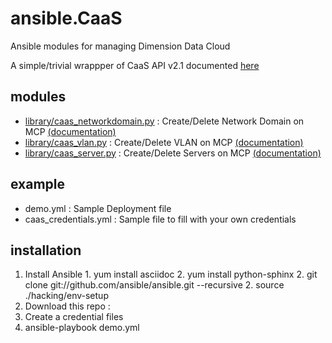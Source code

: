 # ansible.CaaS
Ansible modules for managing Dimension Data Cloud

A simple/trivial wrappper of CaaS API v2.1 documented [here](https://community.opsourcecloud.net/View.jsp?procId=10011686f65f51b7f474acb2013072d2)

## modules
  * [library/caas_networkdomain.py](/library/caas_networkdomain.py) : Create/Delete Network Domain on MCP [(documentation)](/docs/caas_networkdomain_module.md)
  * [library/caas_vlan.py](/library/caas_vlan.py) : Create/Delete VLAN on MCP [(documentation)](/docs/caas_vlan_module.md)
  * [library/caas_server.py](/library/caas_server.py) : Create/Delete Servers on MCP [(documentation)](/docs/caas_server_module.md)

## example
  * demo.yml : Sample Deployment file
  * caas_credentials.yml : Sample file to fill with your own credentials

## installation
  1. Install Ansible
    1. yum install asciidoc
    2. yum install python-sphinx
    2. git clone git://github.com/ansible/ansible.git --recursive
    2. source ./hacking/env-setup
  2. Download this repo : 
  2. Create a credential files
  3. ansible-playbook demo.yml
